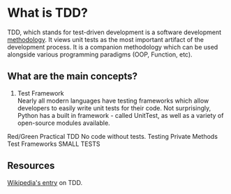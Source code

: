 # What is TDD?
TDD, which stands for test-driven development is a software development [methodology](https://www.google.com/search?q=methodology&oq=methodology). It views unit tests as the most important artifact of the development process.  It is a companion methodology which can be used alongside various programming paradigms (OOP, Function, etc).


## What are the main concepts?

1. Test Framework  
Nearly all modern languages have testing frameworks which allow developers 
to easily write unit tests for their code. Not surprisingly, Python has 
a built in framework - called UnitTest, as well as a variety of open-source 
modules available.

Red/Green
Practical TDD
No code without tests.
Testing Private Methods
Test Frameworks
SMALL TESTS

## Resources
[Wikipedia's entry](http://en.wikipedia.org/wiki/Test-driven_development) on TDD.
